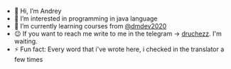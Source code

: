 - 👋 Hi, I’m Andrey
- 👀 I’m interested in programming in java language
- 🌱 I’m currently learning courses from [@dmdev2020](https://github.com/dmdev2020)
- 😉 If you want to reach me write to me in the telegram -> [druchezz](https://t.me/druchezz). I'm waiting.
- ⚡ Fun fact: Every word that i've wrote here, i checked in the translator a few times
